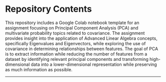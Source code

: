 

# Repository Contents

This repository includes a Google Colab notebook template for an assignment focusing on Principal Component Analysis (PCA) and multivariate probability topics related to covariance. The assignment provides insight into the application of Advanced Linear Algebra concepts, specifically Eigenvalues and Eigenvectors, while exploring the use of covariance in determining relationships between features. The goal of PCA is to extract information while reducing the number of features from a dataset by identifying relevant principal components and transforming high-dimensional data into a lower-dimensional representation while preserving as much information as possible.

---
